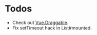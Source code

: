 # Todos

- Check out [Vue.Draggable](https://github.com/SortableJS/Vue.Draggable).
- Fix setTimeout hack in List#mounted.
